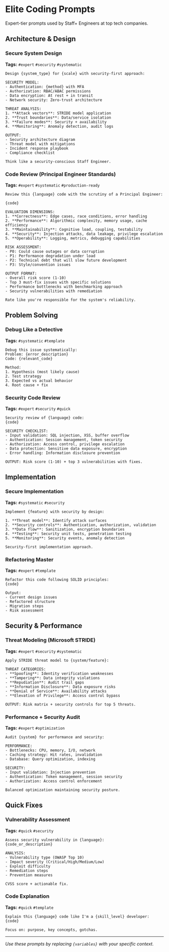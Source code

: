 # Elite Coding Prompts

Expert-tier prompts used by Staff+ Engineers at top tech companies.

## Architecture & Design

### Secure System Design
**Tags:** `#expert` `#security` `#systematic`
```
Design {system_type} for {scale} with security-first approach:

SECURITY MODEL:
- Authentication: {method} with MFA
- Authorization: RBAC/ABAC permissions
- Data encryption: At rest + in transit
- Network security: Zero-trust architecture

THREAT ANALYSIS:
1. **Attack vectors**: STRIDE model application
2. **Trust boundaries**: Data/service isolation
3. **Failure modes**: Security + availability
4. **Monitoring**: Anomaly detection, audit logs

OUTPUT:
- Security architecture diagram
- Threat model with mitigations
- Incident response playbook
- Compliance checklist

Think like a security-conscious Staff Engineer.
```

### Code Review (Principal Engineer Standards)
**Tags:** `#expert` `#systematic` `#production-ready`
```
Review this {language} code with the scrutiny of a Principal Engineer:

{code}

EVALUATION DIMENSIONS:
1. **Correctness**: Edge cases, race conditions, error handling
2. **Performance**: Algorithmic complexity, memory usage, cache efficiency
3. **Maintainability**: Cognitive load, coupling, testability
4. **Security**: Injection attacks, data leakage, privilege escalation
5. **Operability**: Logging, metrics, debugging capabilities

RISK ASSESSMENT:
- P0: Could cause outages or data corruption
- P1: Performance degradation under load
- P2: Technical debt that will slow future development
- P3: Style/convention issues

OUTPUT FORMAT:
- Overall risk score (1-10)
- Top 3 must-fix issues with specific solutions
- Performance bottlenecks with benchmarking approach
- Security vulnerabilities with remediation

Rate like you're responsible for the system's reliability.
```

## Problem Solving

### Debug Like a Detective
**Tags:** `#systematic` `#template`
```
Debug this issue systematically:
Problem: {error_description}
Code: {relevant_code}

Method:
1. Hypothesis (most likely cause)
2. Test strategy
3. Expected vs actual behavior
4. Root cause + fix
```

### Security Code Review
**Tags:** `#expert` `#security` `#quick`
```
Security review of {language} code:
{code}

SECURITY CHECKLIST:
- Input validation: SQL injection, XSS, buffer overflow
- Authentication: Session management, token security
- Authorization: Access control, privilege escalation
- Data protection: Sensitive data exposure, encryption
- Error handling: Information disclosure prevention

OUTPUT: Risk score (1-10) + top 3 vulnerabilities with fixes.
```

## Implementation

### Secure Implementation
**Tags:** `#systematic` `#security`
```
Implement {feature} with security by design:

1. **Threat model**: Identify attack surfaces
2. **Security controls**: Authentication, authorization, validation
3. **Data flow**: Sanitization, encryption boundaries
4. **Testing**: Security unit tests, penetration testing
5. **Monitoring**: Security events, anomaly detection

Security-first implementation approach.
```

### Refactoring Master
**Tags:** `#expert` `#template`
```
Refactor this code following SOLID principles:
{code}

Output:
- Current design issues
- Refactored structure
- Migration steps
- Risk assessment
```

## Security & Performance

### Threat Modeling (Microsoft STRIDE)
**Tags:** `#expert` `#security` `#systematic`
```
Apply STRIDE threat model to {system/feature}:

THREAT CATEGORIES:
- **Spoofing**: Identity verification weaknesses
- **Tampering**: Data integrity violations  
- **Repudiation**: Audit trail gaps
- **Information Disclosure**: Data exposure risks
- **Denial of Service**: Availability attacks
- **Elevation of Privilege**: Access control bypass

OUTPUT: Risk matrix + security controls for top 5 threats.
```

### Performance + Security Audit
**Tags:** `#expert` `#optimization`
```
Audit {system} for performance and security:

PERFORMANCE:
- Bottlenecks: CPU, memory, I/O, network
- Caching strategy: Hit rates, invalidation
- Database: Query optimization, indexing

SECURITY:
- Input validation: Injection prevention
- Authentication: Token management, session security
- Authorization: Access control enforcement

Balanced optimization maintaining security posture.
```

## Quick Fixes

### Vulnerability Assessment
**Tags:** `#quick` `#security`
```
Assess security vulnerability in {language}:
{code_or_description}

ANALYSIS:
- Vulnerability type (OWASP Top 10)
- Impact severity (Critical/High/Medium/Low)
- Exploit difficulty
- Remediation steps
- Prevention measures

CVSS score + actionable fix.
```

### Code Explanation
**Tags:** `#quick` `#template`
```
Explain this {language} code like I'm a {skill_level} developer:
{code}

Focus on: purpose, key concepts, gotchas.
```

---
*Use these prompts by replacing `{variables}` with your specific context.*